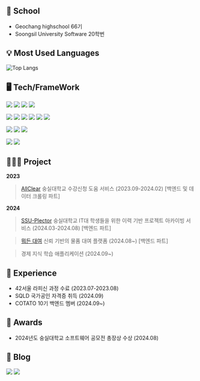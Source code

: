 
## 👋 School

- Geochang highschool 66기<br/>
- Soongsil University Software 20학번

## 💡 Most Used Languages
![Top Langs](https://github-readme-stats.vercel.app/api/top-langs/?username=chanmin-00&layout=compact)

## 🖥️ **Tech/FrameWork** 
<img src="https://img.shields.io/badge/C-A8B9CC?style=flat-square&logo=C&logoColor=white"/> <img src="https://img.shields.io/badge/C++-00599C?style=flat-square&logo=C%2B%2B&logoColor=white"/> <img src="https://img.shields.io/badge/java-007396?style=flat-square&logo=java&logoColor=white"/> <img src="https://img.shields.io/badge/Python-3776AB?style=flat-square&logo=Python&logoColor=white"/>

<img src="https://img.shields.io/badge/Spring-6DB33F?style=flat-square&logo=Spring&logoColor=white"/> <img src="https://img.shields.io/badge/Spring%20Boot-6DB33F?style=flat-square&logo=Spring%20Boot&logoColor=white"/>  <img src="https://img.shields.io/badge/Docker-2496ED?style=flat-square&logo=Docker&logoColor=white"/> <img src="https://img.shields.io/badge/AWS-232F3E?style=flat-square&logo=Amazon%20AWS&logoColor=white"/> <img src="https://img.shields.io/badge/Amazon%20EC2-FF9900?style=flat-square&logo=Amazon%20AWS&logoColor=white"/> <img src="https://img.shields.io/badge/AWS%20ELB-232F3E?style=flat-square&logo=Amazon%20AWS&logoColor=white"/>

<img src="https://img.shields.io/badge/MySQL-4479A1?style=flat-square&logo=MySQL&logoColor=white"/> <img src="https://img.shields.io/badge/MongoDB-47A248?style=flat-square&logo=MongoDB&logoColor=white"/> <img src="https://img.shields.io/badge/Redis-DC382D?style=flat-square&logo=Redis&logoColor=white"/>

<img src="https://img.shields.io/badge/Visual Studio Code-007ACC?style=flat-square&logo=Visual Studio Code&logoColor=white"/> <img src="https://img.shields.io/badge/IntelliJ%20IDEA-000000?style=flat-square&logo=intellijidea&logoColor=white"/>


## 👩‍👧‍👦 **Project** 
**2023**
> [AllClear](https://github.com/AC-corporation/server) 숭실대학교 수강신청 도움 서비스 (2023.09-2024.02) [백엔드 및 데이터 크롤링 파트]


**2024**
> [SSU-Plector](https://github.com/SSU-Plector) 숭실대학교 IT대 학생들을 위한 이력 기반 프로젝트 아카이빙 서비스 (2024.03-2024.08) [백엔드 파트]

> [뭐든 대여](https://github.com/FlySamryong/Samryongs-backend) 신뢰 기반의 물품 대여 플랫폼 (2024.08~) [백엔드 파트]</br>

> 경제 지식 학습 애플리케이션 (2024.09~)


## 🧩 **Experience** 
- 42서울 라피신 과정 수료 (2023.07-2023.08)
- SQLD 국가공인 자격증 취득 (2024.09)
- COTATO 10기 백엔드 멤버 (2024.09~)

## 🏅 **Awards**   
- 2024년도 숭실대학교 소프트웨어 공모전 총장상 수상 (2024.08)

## 📒 **Blog** 
[<img src="https://img.shields.io/badge/Notion-000000?style=flat-square&logo=Notion&logoColor=white"/>](https://chanmin-study-log.notion.site/Chanmin-study-log-45d0e52ee0d04ca99db79b96c7ff07c9) [<img src="https://img.shields.io/badge/Velog-20C997?style=flat-square&logo=Velog&logoColor=white"/>](https://velog.io/@jjw421412/posts)



<!--
**chanmin-00/chanmin-00** is a ✨ _special_ ✨ repository because its `README.md` (this file) appears on your GitHub profile.

Here are some ideas to get you started:

- 🔭 I’m currently working on ...
- 🌱 I’m currently learning ...
- 👯 I’m looking to collaborate on ...
- 🤔 I’m looking for help with ...
- 💬 Ask me about ...
- 📫 How to reach me: ...
- 😄 Pronouns: ...
- ⚡ Fun fact: ...
-->
